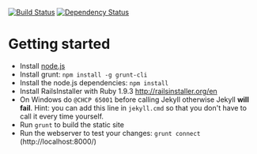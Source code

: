 [![Build Status](https://travis-ci.org/mpc-hc/mpc-hc.org.png)](https://travis-ci.org/mpc-hc/mpc-hc.org)
[![Dependency Status](https://david-dm.org/mpc-hc/mpc-hc.org.png?theme=shields.io)](https://david-dm.org/mpc-hc/mpc-hc.org)

# Getting started

* Install [node.js](http://nodejs.org/download/)
* Install grunt: `npm install -g grunt-cli`
* Install the node.js dependencies: `npm install`
* Install RailsInstaller with Ruby 1.9.3 <http://railsinstaller.org/en>
* On Windows do `@CHCP 65001` before calling Jekyll otherwise Jekyll **will fail**.
  Hint: you can add this line in `jekyll.cmd` so that you don't have to call it
  every time yourself.
* Run `grunt` to build the static site
* Run the webserver to test your changes: `grunt connect`
  (http://localhost:8000/)
